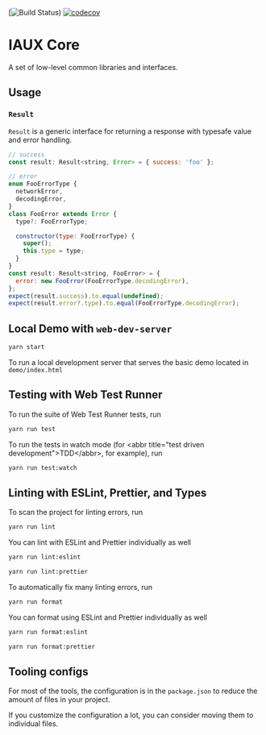 [![Build Status](https://github.com/internetarchive/iaux-core/actions/workflows/ci.yml/badge.svg?branch=main)) [![codecov](https://codecov.io/gh/internetarchive/iaux-core/branch/master/graph/badge.svg)](https://codecov.io/gh/internetarchive/iaux-core)

# IAUX Core

A set of low-level common libraries and interfaces.

## Usage

### `Result`

`Result` is a generic interface for returning a response with typesafe value and error handling.

```js
// success
const result: Result<string, Error> = { success: 'foo' };

// error
enum FooErrorType {
  networkError,
  decodingError,
}
class FooError extends Error {
  type?: FooErrorType;

  constructor(type: FooErrorType) {
    super();
    this.type = type;
  }
}
const result: Result<string, FooError> = {
  error: new FooError(FooErrorType.decodingError),
};
expect(result.success).to.equal(undefined);
expect(result.error?.type).to.equal(FooErrorType.decodingError);
```

## Local Demo with `web-dev-server`
```bash
yarn start
```
To run a local development server that serves the basic demo located in `demo/index.html`

## Testing with Web Test Runner
To run the suite of Web Test Runner tests, run
```bash
yarn run test
```

To run the tests in watch mode (for &lt;abbr title=&#34;test driven development&#34;&gt;TDD&lt;/abbr&gt;, for example), run

```bash
yarn run test:watch
```

## Linting with ESLint, Prettier, and Types
To scan the project for linting errors, run
```bash
yarn run lint
```

You can lint with ESLint and Prettier individually as well
```bash
yarn run lint:eslint
```
```bash
yarn run lint:prettier
```

To automatically fix many linting errors, run
```bash
yarn run format
```

You can format using ESLint and Prettier individually as well
```bash
yarn run format:eslint
```
```bash
yarn run format:prettier
```

## Tooling configs

For most of the tools, the configuration is in the `package.json` to reduce the amount of files in your project.

If you customize the configuration a lot, you can consider moving them to individual files.
